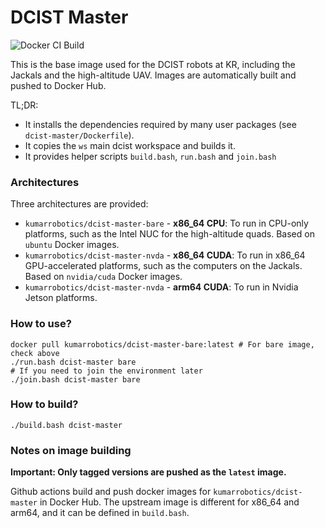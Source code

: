 DCIST Master
=============
![Docker CI Build](https://github.com/KumarRobotics/dcist_master/actions/workflows/docker-build.yaml/badge.svg?branch=master)

This is the base image used for the DCIST robots at KR, including the Jackals
and the high-altitude UAV. Images are automatically built and
pushed to Docker Hub.

TL;DR:
 - It installs the dependencies required by many user packages (see
   `dcist-master/Dockerfile`).
 - It copies the `ws` main dcist workspace and builds it.
 - It provides helper scripts `build.bash`, `run.bash` and `join.bash`

### Architectures
Three architectures are provided:
 - `kumarrobotics/dcist-master-bare` - **x86_64 CPU**: To run in CPU-only platforms, such as the Intel NUC for the high-altitude quads. Based on `ubuntu` Docker images.
 - `kumarrobotics/dcist-master-nvda` - **x86_64 CUDA**: To run in x86_64 GPU-accelerated platforms, such as the computers on the Jackals. Based on `nvidia/cuda` Docker images.
 - `kumarrobotics/dcist-master-nvda` - **arm64 CUDA**: To run in Nvidia Jetson platforms.

### How to use?
```
docker pull kumarrobotics/dcist-master-bare:latest # For bare image, check above
./run.bash dcist-master bare
# If you need to join the environment later
./join.bash dcist-master bare
```

### How to build?
```
./build.bash dcist-master
```

### Notes on image building

**Important: Only tagged versions are pushed as the `latest` image.**

Github actions build and push docker images for `kumarrobotics/dcist-master` in
Docker Hub. The upstream image is different for x86_64 and arm64, and it can be
defined in `build.bash`.
